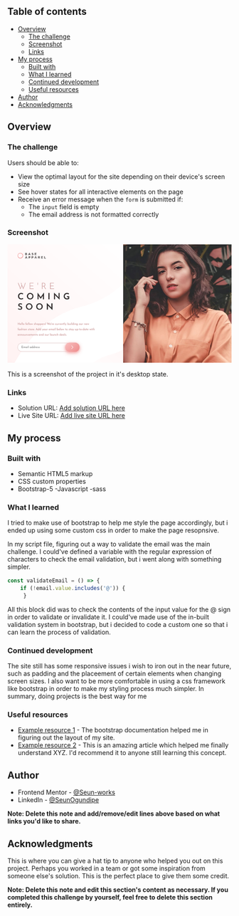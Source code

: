 
## Table of contents

- [Overview](#overview)
  - [The challenge](#the-challenge)
  - [Screenshot](#screenshot)
  - [Links](#links)
- [My process](#my-process)
  - [Built with](#built-with)
  - [What I learned](#what-i-learned)
  - [Continued development](#continued-development)
  - [Useful resources](#useful-resources)
- [Author](#author)
- [Acknowledgments](#acknowledgments)


## Overview

### The challenge

Users should be able to:

- View the optimal layout for the site depending on their device's screen size
- See hover states for all interactive elements on the page
- Receive an error message when the `form` is submitted if:
  - The `input` field is empty
  - The email address is not formatted correctly

### Screenshot

![](https://github.com/Seun-works/Clothing-brand-email-page/blob/main/solution/solution-screenshot%20(desktop-view).png)

This is a screenshot of the project in it's desktop state.


### Links

- Solution URL: [Add solution URL here](https://your-solution-url.com)
- Live Site URL: [Add live site URL here](https://your-live-site-url.com)

## My process

### Built with

- Semantic HTML5 markup
- CSS custom properties
- Bootstrap-5
-Javascript
-sass


### What I learned

I tried to make use of bootstrap to help me style the page accordingly, but i ended up using some custom css in order to make the page resopnsive.

In my script file, figuring out a way to validate the email was the main challenge. I could've defined a variable with the regular expression of characters to check the email validation, but i went along with something simpler.

```js
const validateEmail = () => {
    if (!email.value.includes('@')) {
     }
```
All this block did was to check the contents of the input value for the @ sign in order to validate or invalidate it. I could've made use of the in-built validation system in bootstrap, but i decided to code a custom one so that i can learn the process of validation.

### Continued development

The site still has some responsive issues i wish to iron out in the near future, such as padding and the placeement of certain elements when changing screen sizes. I also want to be more comfortable in using a css framework like bootstrap in order to make my styling process much simpler.
In summary, doing projects is the best way for me 


### Useful resources

- [Example resource 1](hhttps://getbootstrap.com/docs/5.1/getting-started/introduction/) - The bootstrap documentation helped me in figuring out the layout of my site.
- [Example resource 2](https://www.example.com) - This is an amazing article which helped me finally understand XYZ. I'd recommend it to anyone still learning this concept.


## Author

- Frontend Mentor - [@Seun-works](https://www.frontendmentor.io/profile/Seun-works)
- LinkedIn - [@SeunOgundipe](https://www.linkedin.com/in/seun-ogundipe)

**Note: Delete this note and add/remove/edit lines above based on what links you'd like to share.**

## Acknowledgments

This is where you can give a hat tip to anyone who helped you out on this project. Perhaps you worked in a team or got some inspiration from someone else's solution. This is the perfect place to give them some credit.

**Note: Delete this note and edit this section's content as necessary. If you completed this challenge by yourself, feel free to delete this section entirely.**
